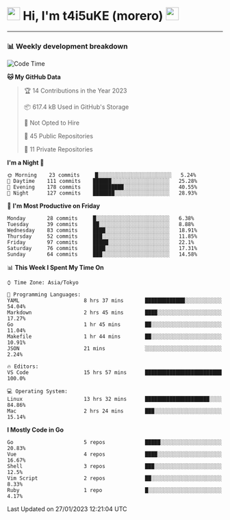 <!-- Title -->
<h1>
    <img src="https://emojis.slackmojis.com/emojis/images/1600385609/10490/cactuar.gif?1600385609" width="30"/> 
    Hi, I'm t4i5uKE (morero) 
    <img src="https://emojis.slackmojis.com/emojis/images/1600385609/10490/cactuar.gif?1600385609" width="30"/>
</h1>

---

<h3> 📊 Weekly development breakdown </h3>
<!-- waka-readme-stats -->

<!--START_SECTION:waka-->
![Code Time](http://img.shields.io/badge/Code%20Time-1%2C384%20hrs%201%20min-blue)

**🐱 My GitHub Data** 

> 🏆 14 Contributions in the Year 2023
 > 
> 📦 617.4 kB Used in GitHub's Storage 
 > 
> 🚫 Not Opted to Hire
 > 
> 📜 45 Public Repositories 
 > 
> 🔑 11 Private Repositories  
 > 
**I'm a Night 🦉** 

```text
🌞 Morning    23 commits     █░░░░░░░░░░░░░░░░░░░░░░░░   5.24% 
🌆 Daytime    111 commits    ██████░░░░░░░░░░░░░░░░░░░   25.28% 
🌃 Evening    178 commits    ██████████░░░░░░░░░░░░░░░   40.55% 
🌙 Night      127 commits    ███████░░░░░░░░░░░░░░░░░░   28.93%

```
📅 **I'm Most Productive on Friday** 

```text
Monday       28 commits     █░░░░░░░░░░░░░░░░░░░░░░░░   6.38% 
Tuesday      39 commits     ██░░░░░░░░░░░░░░░░░░░░░░░   8.88% 
Wednesday    83 commits     ████░░░░░░░░░░░░░░░░░░░░░   18.91% 
Thursday     52 commits     ███░░░░░░░░░░░░░░░░░░░░░░   11.85% 
Friday       97 commits     █████░░░░░░░░░░░░░░░░░░░░   22.1% 
Saturday     76 commits     ████░░░░░░░░░░░░░░░░░░░░░   17.31% 
Sunday       64 commits     ███░░░░░░░░░░░░░░░░░░░░░░   14.58%

```


📊 **This Week I Spent My Time On** 

```text
⌚︎ Time Zone: Asia/Tokyo

💬 Programming Languages: 
YAML                     8 hrs 37 mins       █████████████░░░░░░░░░░░░   54.04% 
Markdown                 2 hrs 45 mins       ████░░░░░░░░░░░░░░░░░░░░░   17.27% 
Go                       1 hr 45 mins        ██░░░░░░░░░░░░░░░░░░░░░░░   11.04% 
Makefile                 1 hr 44 mins        ██░░░░░░░░░░░░░░░░░░░░░░░   10.91% 
JSON                     21 mins             ░░░░░░░░░░░░░░░░░░░░░░░░░   2.24%

🔥 Editors: 
VS Code                  15 hrs 57 mins      █████████████████████████   100.0%

💻 Operating System: 
Linux                    13 hrs 32 mins      █████████████████████░░░░   84.86% 
Mac                      2 hrs 24 mins       ███░░░░░░░░░░░░░░░░░░░░░░   15.14%

```

**I Mostly Code in Go** 

```text
Go                       5 repos             █████░░░░░░░░░░░░░░░░░░░░   20.83% 
Vue                      4 repos             ████░░░░░░░░░░░░░░░░░░░░░   16.67% 
Shell                    3 repos             ███░░░░░░░░░░░░░░░░░░░░░░   12.5% 
Vim Script               2 repos             ██░░░░░░░░░░░░░░░░░░░░░░░   8.33% 
Ruby                     1 repo              █░░░░░░░░░░░░░░░░░░░░░░░░   4.17%

```



 Last Updated on 27/01/2023 12:21:04 UTC
<!--END_SECTION:waka-->
